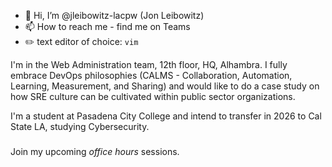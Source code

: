 - 👋 Hi, I’m @jleibowitz-lacpw (Jon Leibowitz)
- 📫 How to reach me - find me on Teams
- ✏️ text editor of choice: `vim`

I'm in the Web Administration team, 12th floor, HQ, Alhambra. I fully embrace DevOps philosophies (CALMS - Collaboration, Automation, Learning, Measurement, and Sharing) and would like to do a case study on how SRE culture can be cultivated within public sector organizations.

I'm a student at Pasadena City College and intend to transfer in 2026 to Cal State LA, studying Cybersecurity.

### 
Join my upcoming *office hours* sessions. 
<!---
jleibowitz-lacpw/jleibowitz-lacpw is a ✨ special ✨ repository because its `README.md` (this file) appears on your GitHub profile.
You can click the Preview link to take a look at your changes.
--->
